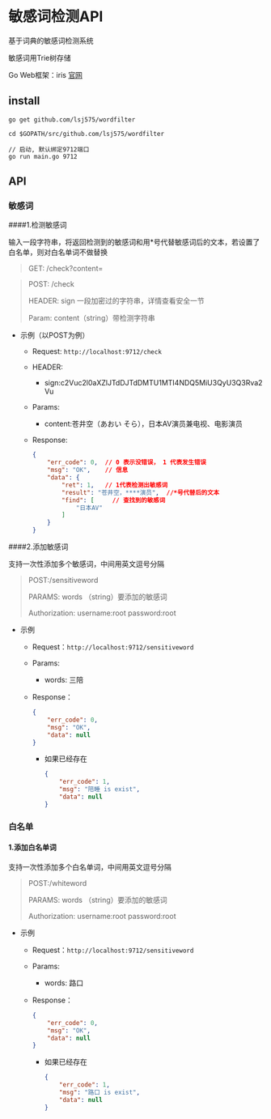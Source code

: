 # 敏感词检测API

基于词典的敏感词检测系统

敏感词用Trie树存储

Go Web框架：iris [官网](https://studyiris.com/)

## install

```shell
go get github.com/lsj575/wordfilter

cd $GOPATH/src/github.com/lsj575/wordfilter

// 启动, 默认绑定9712端口
go run main.go 9712
```

## API

### 敏感词

####1.检测敏感词

输入一段字符串，将返回检测到的敏感词和用*号代替敏感词后的文本，若设置了白名单，则对白名单词不做替换

> GET: /check?content=

> POST: /check
>
> HEADER: sign 一段加密过的字符串，详情查看安全一节
>
> Param: content（string）带检测字符串

- 示例（以POST为例）

  - Request: `http://localhost:9712/check`

  - HEADER:

    - sign:c2Vuc2l0aXZlJTdDJTdDMTU1MTI4NDQ5MiU3QyU3Q3Rva2Vu

  - Params:

    - content:苍井空（あおい そら），日本AV演员兼电视、电影演员

  - Response:

    ```json
    {
        "err_code": 0,  // 0 表示没错误， 1 代表发生错误
        "msg": "OK",    // 信息
        "data": {
            "ret": 1,   // 1代表检测出敏感词
            "result": "苍井空，****演员",  //*号代替后的文本
            "find": [     // 查找到的敏感词
                "日本AV"
            ]
        }
    }
    ```

####2.添加敏感词

支持一次性添加多个敏感词，中间用英文逗号分隔

> POST:/sensitiveword
>
> PARAMS: words （string）要添加的敏感词
>
> Authorization: username:root password:root

- 示例

  - Request：`http://localhost:9712/sensitiveword`

  - Params:

    - words: 三陪

  - Response：

    ```json
    {
        "err_code": 0,
        "msg": "OK",
        "data": null
    }
    ```

    - 如果已经存在

      ```json
      {
          "err_code": 1,
          "msg": "陪睡 is exist",
          "data": null
      }
      ```

### 白名单

#### 1.添加白名单词

支持一次性添加多个白名单词，中间用英文逗号分隔

> POST:/whiteword
>
> PARAMS: words （string）要添加的敏感词
>
> Authorization: username:root password:root

- 示例

  - Request：`http://localhost:9712/sensitiveword`

  - Params:

    - words: 路口

  - Response：

    ```json
    {
        "err_code": 0,
        "msg": "OK",
        "data": null
    }
    ```

    - 如果已经存在

      ```json
      {
          "err_code": 1,
          "msg": "路口 is exist",
          "data": null
      }
      ```

